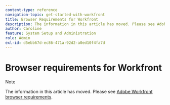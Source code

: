 ```yaml
---
content-type: reference
navigation-topic: get-started-with-workfront
title: Browser Requirements for Workfront
description: The information in this article has moved. Please see Adobe Workfront browser requirements.
author: Caroline
feature: System Setup and Administration
role: Admin
exl-id: d5ebb67d-ec86-471a-92d2-a0ed10f4fa7d
---
```

# Browser requirements for Workfront

>[!NOTE]
>
>The information in this article has moved. Please see [Adobe Workfront browser requirements](../../workfront-basics/workfront-browser-requirements.md).
